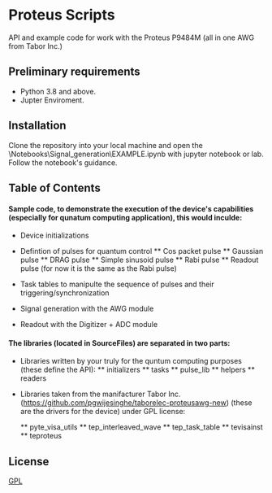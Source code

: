 
# Proteus Scripts

API and example code for work with the Proteus P9484M (all in one AWG from Tabor Inc.)

## Preliminary requirements 

- Python 3.8 and above.
- Jupter Enviroment.


## Installation

Clone the repository into your local machine and open the \Notebooks\Signal_generation\EXAMPLE.ipynb with jupyter notebook or lab. Follow the notebook's guidance.


## Table of Contents

#### Sample code, to demonstrate the execution of the device's capabilities (especially for qunatum computing application), this would inculde:

* Device initializations

* Defintion of pulses for quantum control
	** Cos packet pulse
	** Gaussian pulse
	** DRAG pulse
	** Simple sinusoid pulse
	** Rabi pulse
	** Readout pulse (for now it is the same as the Rabi pulse)

* Task tables to manipulte the sequence of pulses and their triggering/synchronization

* Signal generation with the AWG module

* Readout with the Digitizer + ADC module


#### The libraries (located in SourceFiles) are separated in two parts:

* Libraries written by your truly for the quntum computing purposes (these define the API):
	** initializers
	** tasks
	** pulse_lib
	** helpers
	** readers

* Libraries taken from the manifacturer Tabor Inc. (https://github.com/pgwijesinghe/taborelec-proteusawg-new)
(these are the drivers for the device) under GPL license:

	** pyte_visa_utils
	** tep_interleaved_wave
	** tep_task_table
	** tevisainst
	** teproteus




## License

[GPL](https://www.gnu.org/licenses/gpl-3.0.html)
